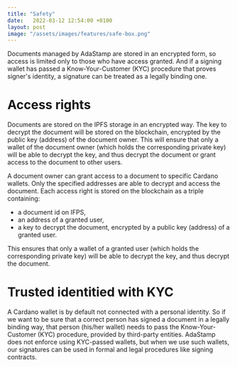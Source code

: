 ```yaml
---
title: "Safety"
date:   2022-03-12 12:54:00 +0100
layout: post
image: "/assets/images/features/safe-box.png"
---
```


Documents managed by AdaStamp are stored in an encrypted form, so access is limited only to those who have access granted. And if a signing wallet has passed a Know-Your-Customer (KYC) procedure that proves signer's identity, a signature can be treated as a legally binding one.

# Access rights

Documents are stored on the IPFS storage in an encrypted way. The key to decrypt the document will be stored on the blockchain, encrypted by the public key (address) of the document owner. This will ensure that only a wallet of the document owner (which holds the corresponding private key) will be able to decrypt the key, and thus decrypt the document or grant access to the document to other users.

A document owner can grant access to a document to specific Cardano wallets. Only the specified addresses are able to decrypt and access the document. Each access right is stored on the blockchain as a triple containing:

* a document id on IFPS,
* an address of a granted user,
* a key to decrypt the document, encrypted by a public key (address) of a granted user.

This ensures that only a wallet of a granted user (which holds the corresponding private key) will be able to decrypt the key, and thus decrypt the document.

# Trusted identitied with KYC

A Cardano wallet is by default not connected with a personal identity. So if we want to be sure that a correct person has signed a document in a legally binding way, that person (his/her wallet) needs to pass the Know-Your-Customer (KYC) procedure, provided by third-party entities. AdaStamp does not enforce using KYC-passed wallets, but when we use such wallets, our signatures can be used in formal and legal procedures like signing contracts.
